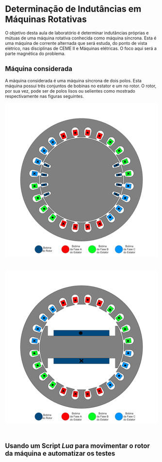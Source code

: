 # Determinação de Indutâncias em Máquinas Rotativas


O objetivo desta aula de laboratório é determinar indutâncias próprias e mútuas de uma máquina rotativa conhecida como máquina síncrona. Esta é uma máquina de corrente alternada que será estuda, do ponto de vista elétrico, nas disciplinas de CEME II e Máquinas elétricas. O foco aqui será a parte magnética do problema. 


## Máquina considerada

A máquina considerada é uma máquina síncrona de dois polos. Esta máquina possui três conjuntos de bobinas no estator e um no rotor. O rotor, por sua vez, pode ser de polos lisos ou selientes como mostrado respectivamente nas figuras seguintes.



<p align="center">
<img align="center" src="./figuras/cad/MaquinaRotativa2.png" width="600">
</p> 
<br>  


<p align="center">
<img align="center" src="./figuras/cad/MaquinaRotativaSaliente2.png" width="600">
</p> 
<br>  


## Usando um Script *Lua* para movimentar o rotor da máquina e automatizar os testes





<!--


 ![Máquina](./figuras/maquina.gif)

 >